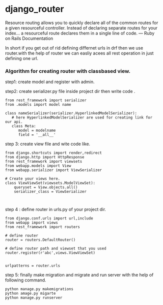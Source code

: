 # django_router
Resource routing allows you to quickly declare all of the common routes for a given resourceful controller. Instead of declaring separate routes for your index... a resourceful route declares them in a single line of code.
— Ruby on Rails Documentation

In short if you get out of rid defining differnet urls in drf then we use router.with the help of router we can easliy acees all rest operation in just defining one url.

### Algorithm for creating router with classbased view.

step1: create model and register with admin.

step2: create serializer.py file inside project dir then write code .


```
from rest_framework import serializer
from .models import model name

class nameSerializer(serializer.HyperlinkedModelSerializer):
   # here HyperlinkedModelSerializer are used for creating link for our api.
   class Meta:
      model = modelname
      field = '__all__'

```


step 3: create view file and wite code like.

```
from django.shortcuts import render,redirect
from django.http import HttpResponse
from rest_framework import viewsets
from webapp.models import View
from webapp.serializer import ViewSerializer

# Create your views here.
class ViewViewSet(viewsets.ModelViewSet):
    queryset = View.objects.all()
    serializer_class = ViewSerializer



```

step 4 : define router in urls.py of your project dir.

```
from django.conf.urls import url,include
from webapp import views
from rest_framework import routers

# define router
router = routers.DefaultRouter()

# define router path and viewset that you used
router.register(r'abc',views.ViewViewSet)


urlpatterns = router.urls

```

step 5: finally make migration and migrate and run server with the help of following command.

```
python manage.py makemigrations
python amage.py migarte
python manage.py runserver
```
